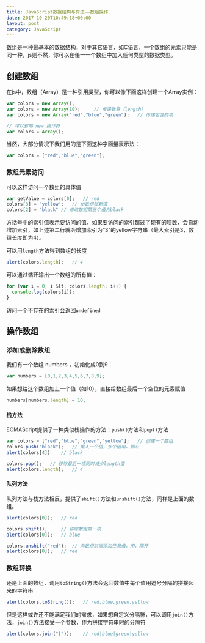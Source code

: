 ```yaml
---
title: JavaScript数据结构与算法——数组操作
date: 2017-10-20T10:49:18+00:00
layout: post
category: JavaScript
---
```

数组是一种最基本的数据结构，对于其它语言，如C语言，一个数组的元素只能是同一种，js则不然，你可以在任一一个数组中加入任何类型的数据类型。

## 创建数组

在js中，数组（Array）是一种引用类型，你可以像下面这样创建一个Array实例：

```js
var colors = new Array();
var colors = new Array(10);     // 传递数量（length）
var colors = new Array("red","blue","green");   // 传递包含的项

// 可以省略 new 操作符
var colors = Array();
```

当然，大部分情况下我们用的是下面这种字面量表示法：

```js
var colors = ["red","blue","green"];
```

### 数组元素访问

可以这样访问一个数组的具体值

```js
var getValue = colors[0];   // red
colors[3] = "yellow";   // 给数组赋新值
colors[2] = "black" // 修改数组第三个值为black
```

方括号中的索引值表示要访问的值，如果要访问的索引超过了现有的项数，会自动增加索引，如上述第二行就会增加索引为“3”的yellow字符串（最大索引是3，数组长度即为4）。

可以用`length`方法得到数组的长度

```js
alert(colors.length);   // 4
```

可以通过循环输出一个数组的所有值：

```js
for (var i = 0; i &lt; colors.length; i++) {
  console.log(colors[i]);
}
```

访问一个不存在的索引会返回`undefined`

## 操作数组

### 添加或删除数组

我们有一个数组 numbers ，初始化成0到9：

```js
var numbers = [0,1,2,3,4,5,6,7,8,9];
```

如果想给这个数组加上一个值（如10），直接给数组最后一个空位的元素赋值

```js
numbers[numbers.length] = 10;
```

#### 栈方法

ECMAScript提供了一种类似栈操作的方法：`push()`方法和`pop()`方法

```js
var colors = ["red","blue","green","yellow"];   // 创建一个数组
colors.push("black");   // 推入一个值，多个值用，隔开
alert(colors[4])    // black
```

```js
colors.pop();   // 移除最后一项同时减少length值
alert(colors.length);   // 4
```

#### 队列方法

队列方法与栈方法相反，提供了`shift()`方法和`unshift()`方法，同样是上面的数组。

```js
alert(colors[0]);   // red

colors.shift();     // 移除数组第一项
alert(colors[0]);   // blue
```

```js
colors.unshift("red");  // 向数组前端添加任意值，用，隔开
alert(colors[0]);   // red
```

### 数组转换

还是上面的数组，调用`toString()`方法会返回数值中每个值用逗号分隔的拼接起来的字符串

```js
alert(colors.toString());   // red,blue,green,yellow
```

但是这样或许还不能满足我们的需求，如果想自定义分隔符，可以调用`join()`方法，`join()`方法接受一个参数，作为拼接字符串时的分隔符

```js
alert(colors.join("|"));    // red|blue|green|yellow
```